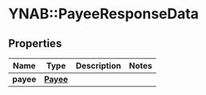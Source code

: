# YNAB::PayeeResponseData

## Properties

| Name | Type | Description | Notes |
| ---- | ---- | ----------- | ----- |
| **payee** | [**Payee**](Payee.md) |  |  |

